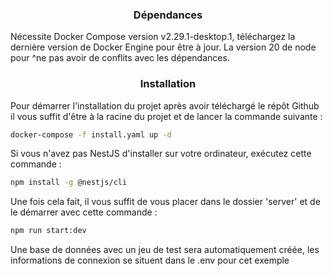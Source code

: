 
### <p align="center">Dépendances</p>
  
Nécessite Docker Compose version v2.29.1-desktop.1, téléchargez la dernière version de Docker Engine pour être à jour.
La version 20 de node pour ^ne pas avoir de conflits avec les dépendances.

### <p align="center">Installation</p>
  
Pour démarrer l'installation du projet après avoir téléchargé le répôt Github il vous suffit d'être à la racine du projet et de lancer la commande suivante :
```bash
docker-compose -f install.yaml up -d
```

Si vous n'avez pas NestJS d'installer sur votre ordinateur, exécutez cette commande :
```bash
npm install -g @nestjs/cli
```

Une fois cela fait, il vous suffit de vous placer dans le dossier 'server' et de le démarrer avec cette commande :
```bash
npm run start:dev
```

Une base de données avec un jeu de test sera automatiquement créée, les informations de connexion se situent dans le .env pour cet exemple
